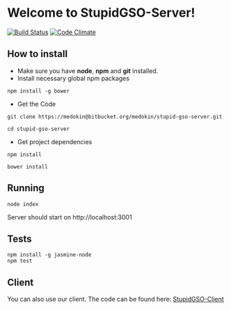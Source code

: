 Welcome to StupidGSO-Server!
====================

[![Build Status](https://travis-ci.org/medokin/stupid-gso-server.png?branch=master)](https://travis-ci.org/medokin/stupid-gso-server)
[![Code Climate](https://codeclimate.com/github/medokin/stupid-gso-server.png)](https://codeclimate.com/github/medokin/stupid-gso-server)

How to install
---------

- Make sure you have **node**, **npm** and **git** installed.
- Install necessary global npm packages

```
npm install -g bower
```
- Get the Code

```
git clone https://medokin@bitbucket.org/medokin/stupid-gso-server.git

cd stupid-gso-server
```

- Get project dependencies

```
npm install

bower install
```


Running
---------
```
node index
```
Server should start on http://localhost:3001

Tests
---------
```
npm install -g jasmine-node
npm test
```

Client
---------
You can also use our client. The code can be found here: [StupidGSO-Client][1]



  [1]: https://github.com/medokin/stupid-gso-client
